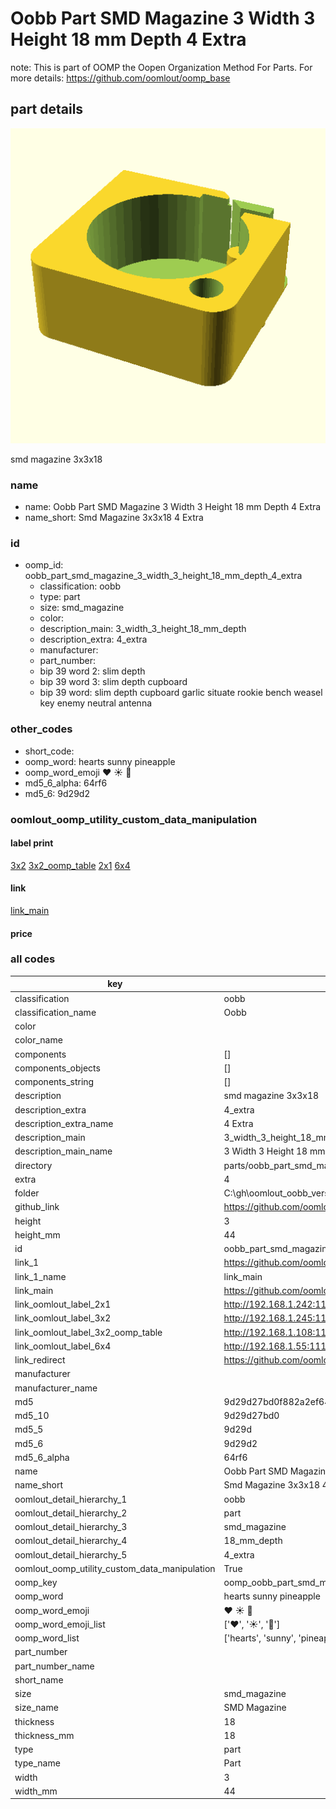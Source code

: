 # Oobb Part SMD Magazine 3 Width 3 Height 18 mm Depth 4 Extra  

note: This is part of OOMP the Oopen Organization Method For Parts. For more details: https://github.com/oomlout/oomp_base

##  part details
  

[![](3dpr.png)](3dpr.png)

smd magazine 3x3x18



### name
* name: Oobb Part SMD Magazine 3 Width 3 Height 18 mm Depth 4 Extra
* name_short: Smd Magazine 3x3x18 4 Extra
### id
* oomp_id: oobb_part_smd_magazine_3_width_3_height_18_mm_depth_4_extra
  * classification: oobb
  * type: part
  * size: smd_magazine
  * color: 
  * description_main: 3_width_3_height_18_mm_depth
  * description_extra: 4_extra
  * manufacturer: 
  * part_number: 
  * bip 39 word 2: slim depth
  * bip 39 word 3: slim depth cupboard
  * bip 39 word: slim depth cupboard garlic situate rookie bench weasel key enemy neutral antenna

### other_codes
* short_code: 
* oomp_word: hearts sunny pineapple
* oomp_word_emoji :hearts: :sunny: :pineapple:
* md5_6_alpha: 64rf6
* md5_6: 9d29d2






### oomlout_oomp_utility_custom_data_manipulation
#### label print
[3x2](http://192.168.1.245:1112/?label=oomp%2064rf6)
[3x2_oomp_table](http://192.168.1.108:1112/?label=oomp%2064rf6)
[2x1](http://192.168.1.242:1112/?label=oomp%2064rf6)
[6x4](http://192.168.1.55:1112/?label=oomp%2064rf6)    

#### link

[link_main](https://github.com/oomlout/oomlout_oobb_version_4_generated_parts/tree/main/navigation_oomp/oobb/part/smd_magazine/3_width_3_height_18_mm_depth/4_extra/part)                              

#### price







### all codes 
| key | value |  
| --- | --- |  
| classification | oobb |  
| classification_name | Oobb |  
| color |  |  
| color_name |  |  
| components | [] |  
| components_objects | [] |  
| components_string | [] |  
| description | smd magazine 3x3x18 |  
| description_extra | 4_extra |  
| description_extra_name | 4 Extra |  
| description_main | 3_width_3_height_18_mm_depth |  
| description_main_name | 3 Width 3 Height 18 mm Depth |  
| directory | parts/oobb_part_smd_magazine_3_width_3_height_18_mm_depth_4_extra |  
| extra | 4 |  
| folder | C:\gh\oomlout_oobb_version_4_generated_parts\parts\oobb_part_smd_magazine_3_width_3_height_18_mm_depth_4_extra |  
| github_link | https://github.com/oomlout/oomlout_oomp_part_src/tree/main/parts/oobb_part_smd_magazine_3_width_3_height_18_mm_depth_4_extra |  
| height | 3 |  
| height_mm | 44 |  
| id | oobb_part_smd_magazine_3_width_3_height_18_mm_depth_4_extra |  
| link_1 | https://github.com/oomlout/oomlout_oobb_version_4_generated_parts/tree/main/navigation_oomp/oobb/part/smd_magazine/3_width_3_height_18_mm_depth/4_extra/part |  
| link_1_name | link_main |  
| link_main | https://github.com/oomlout/oomlout_oobb_version_4_generated_parts/tree/main/navigation_oomp/oobb/part/smd_magazine/3_width_3_height_18_mm_depth/4_extra/part |  
| link_oomlout_label_2x1 | http://192.168.1.242:1112/?label=oomp%2064rf6 |  
| link_oomlout_label_3x2 | http://192.168.1.245:1112/?label=oomp%2064rf6 |  
| link_oomlout_label_3x2_oomp_table | http://192.168.1.108:1112/?label=oomp%2064rf6 |  
| link_oomlout_label_6x4 | http://192.168.1.55:1112/?label=oomp%2064rf6 |  
| link_redirect | https://github.com/oomlout/oomlout_oobb_version_4_generated_parts/tree/main/parts/oobb_smd_magazine_03_03_18_nm_16_mm_tape_width_4_mm_tape_thickness_ex_4 |  
| manufacturer |  |  
| manufacturer_name |  |  
| md5 | 9d29d27bd0f882a2ef64d5fc6b8ece5e |  
| md5_10 | 9d29d27bd0 |  
| md5_5 | 9d29d |  
| md5_6 | 9d29d2 |  
| md5_6_alpha | 64rf6 |  
| name | Oobb Part SMD Magazine 3 Width 3 Height 18 mm Depth 4 Extra |  
| name_short | Smd Magazine 3x3x18 4 Extra |  
| oomlout_detail_hierarchy_1 | oobb |  
| oomlout_detail_hierarchy_2 | part |  
| oomlout_detail_hierarchy_3 | smd_magazine |  
| oomlout_detail_hierarchy_4 | 18_mm_depth |  
| oomlout_detail_hierarchy_5 | 4_extra |  
| oomlout_oomp_utility_custom_data_manipulation | True |  
| oomp_key | oomp_oobb_part_smd_magazine_3_width_3_height_18_mm_depth_4_extra |  
| oomp_word | hearts sunny pineapple |  
| oomp_word_emoji | :hearts: :sunny: :pineapple: |  
| oomp_word_emoji_list | [':hearts:', ':sunny:', ':pineapple:'] |  
| oomp_word_list | ['hearts', 'sunny', 'pineapple'] |  
| part_number |  |  
| part_number_name |  |  
| short_name |  |  
| size | smd_magazine |  
| size_name | SMD Magazine |  
| thickness | 18 |  
| thickness_mm | 18 |  
| type | part |  
| type_name | Part |  
| width | 3 |  
| width_mm | 44 |  
